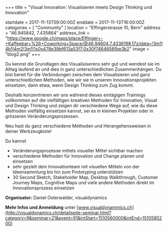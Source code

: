 +++
title = "Visual Innovation: Visualisieren meets Design Thinking und Innovation"

startdate = 2017-11-13T09:00:00Z
enddate = 2017-11-13T16:00:00Z
categories = [ "Community" ]
location = "Effingerstrasse 10, Bern"
address = "46.945842, 7.435864"
address_link = "https://www.google.ch/maps/place/Effinger+-+Kaffeebar+%26+Coworking+Space/@46.94604,7.4336198,17z/data=!3m1!4b1!4m2!3m1!1s0x478e39bf613a53f7:0x30f7464656fbe3b2"
image = "blog2.png"
+++


Du kennst die Grundlagen des Visualisiserens sehr gut und wendest sie im Alltag laufend an und dies in ganz unterschiedlichen Zusammenhängen. Du bist bereit für die Verbindungen zwischen dem Visualisieren und ganz unterschiedlichen Methoden, wie wir sie in unseren Innovationsprojekten einsetzen, dann etwa, wenn Design Thinking zum Zug kommt.

Deshalb konzentrieren wir uns während dieses eintägigen Trainings vollkommen auf die vielfältigen kreativen Methoden für Innovation, Visual und Design Thinking und zeigen dir verschiedene Wege auf, wie du diese Methoden vielfältig einsetzen kannst, sei es in kleinen Projekten oder in grösseren Veränderungsprozessen.

Neu hast du ganz verschiedene Methoden und Herangehensweisen in deiner Werkzeugkiste!


Du kannst

- Veränderungsprozesse mittels visueller Mittel sichtbar machen
- verschiedene Methoden für Innovation und Change planen und einsetzen
- sehr gezielt dein Innovationteam mit visuellen Mitteln von der Ideensammlung bis hin zum Prototyping unterstützen
- 30 Second Sketch, Stakeholder Map, Desktop Walkthrough, Customer Journey Maps, Cognitive Maps und viele andere Methoden direkt im Innovationsprozess einsetzen


**Organisator:** Daniel Osterwalder, visualdynamics

**Mehr Infos und Anmeldung** unter
[www.visualdynammics.ch](http://visualdynamics.ch/detailseite-seminar.html?category=9&seminar=21&event=91&intStart=1510560000&intEnd=1510585200)
